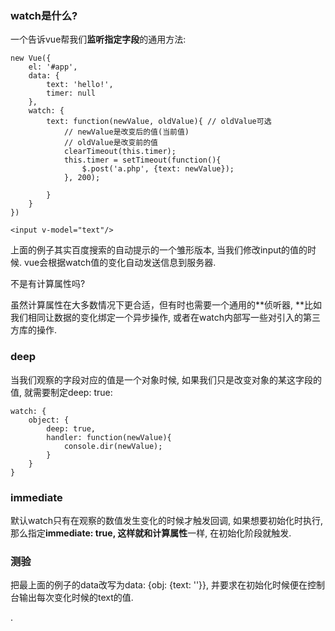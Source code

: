 ### watch是什么?

一个告诉vue帮我们**监听指定字段**的通用方法:

```
new Vue({
    el: '#app',
    data: {
        text: 'hello!',
        timer: null
    },
    watch: {
        text: function(newValue, oldValue){ // oldValue可选
            // newValue是改变后的值(当前值)
            // oldValue是改变前的值
            clearTimeout(this.timer);
            this.timer = setTimeout(function(){
                $.post('a.php', {text: newValue});
            }, 200);

        }
    }
})
```

```
<input v-model="text"/>
```

上面的例子其实百度搜索的自动提示的一个雏形版本, 当我们修改input的值的时候. vue会根据watch值的变化自动发送信息到服务器.

不是有计算属性吗?

虽然计算属性在大多数情况下更合适，但有时也需要一个通用的**侦听器, **比如我们相同让数据的变化绑定一个异步操作, 或者在watch内部写一些对引入的第三方库的操作.

### deep

当我们观察的字段对应的值是一个对象时候, 如果我们只是改变对象的某这字段的值, 就需要制定deep: true:

```
watch: {
    object: {
        deep: true,
        handler: function(newValue){
            console.dir(newValue);
        }
    }
}
```

### **immediate**

默认watch只有在观察的数值发生变化的时候才触发回调, 如果想要初始化时执行, 那么指定**immediate: true, **这样就和**计算属性**一样, 在初始化阶段就触发.

### 测验

把最上面的例子的data改写为data: {obj: {text: ''}}, 并要求在初始化时候便在控制台输出每次变化时候的text的值.

.

